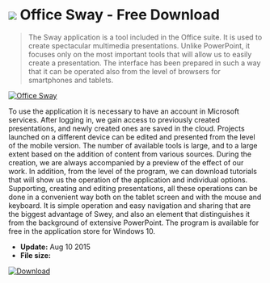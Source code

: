 # ![](https://cdn.softexe.net/static/icon/1/office-sway-12374.jpg) Office Sway  - Free Download

> The Sway application is a tool included in the Office suite. It is used to create spectacular multimedia presentations. Unlike PowerPoint, it focuses only on the most important tools that will allow us to easily create a presentation. The interface has been prepared in such a way that it can be operated also from the level of browsers for smartphones and tablets.

[![Office Sway](https://gallery.dpcdn.pl/imgc/Tools/60672/g_-_420x350_1.5_-_x20150810092731_0.jpg)](https://softexe.net/win/business/office-suites/office-sway:pbcgd.html)

To use the application it is necessary to have an account in Microsoft services. After logging in, we gain access to previously created presentations, and newly created ones are saved in the cloud. Projects launched on a different device can be edited and presented from the level of the mobile version.
 The number of available tools is large, and to a large extent based on the addition of content from various sources. During the creation, we are always accompanied by a preview of the effect of our work. In addition, from the level of the program, we can download tutorials that will show us the operation of the application and individual options.
 Supporting, creating and editing presentations, all these operations can be done in a convenient way both on the tablet screen and with the mouse and keyboard. It is simple operation and easy navigation and sharing that are the biggest advantage of Swey, and also an element that distinguishes it from the background of extensive PowerPoint. The program is available for free in the application store for Windows 10.


- **Update:** Aug 10 2015
- **File size:** 

[![Download](https://cdn.softexe.net/static/img/download.png)](https://softexe.net/win/business/office-suites/office-sway:pbcgd.html)

